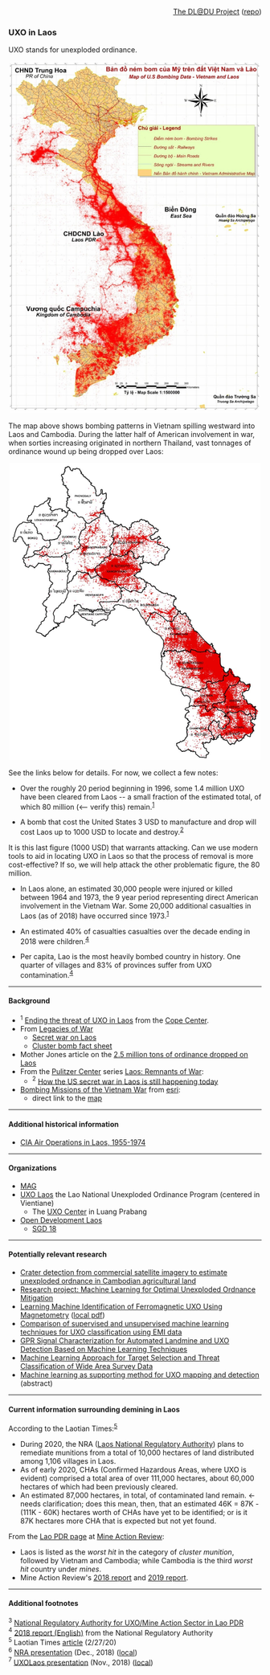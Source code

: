 <a id="top"></a>
<p align="right"> <a href="https://sj-simmons.github.io/dl">The DL@DU Project</a> (<a href="https://www.github.com/sj-simmons/deep-learning#top">repo</a>) </p>

###  UXO in Laos

UXO stands for unexploded ordinance.

<p align="center">
  <img width="500" src="images/IMG_3383.jpg">
</p>

The map above shows bombing patterns in Vietnam spilling westward into Laos and
Cambodia. During the latter half of American involvement in war, when sorties
increasing originated in northern Thailand, vast tonnages of ordinance wound up
being dropped over Laos:

<p align="center">
  <img width="500" src="images/contaminationmap.jpg">
</p>

See the links below for details. For now, we collect a few notes:

* Over the roughly 20 period beginning in 1996, some 1.4 million UXO have
  been cleared from Laos -- a small fraction of the estimated total, of
  which 80 million (<-- verify this) remain.<sup>[1](#footnote1)</sup>

* A bomb that cost the United States 3 USD to manufacture and drop will cost Laos up to
  1000 USD to locate and destroy.<sup>[2](#footnote2)</sup>

It is this last figure (1000 USD) that warrants attacking. Can we use modern tools to aid
in locating UXO in Laos so that the process of removal is more cost-effective? If so, we
will help attack the other problematic figure, the 80 million.

* In Laos alone, an estimated 30,000 people were injured or killed between 1964 and 1973,
  the 9 year period representing direct American involvement in the Vietnam War. Some
  20,000 additional casualties in Laos (as of 2018) have occurred since 1973.<sup>[1](#footnote1)</sup>

* An estimated 40% of casualties casualties over the decade ending in 2018 were children.<sup>[4](#footnote4)</sup>

* Per capita, Lao is the most heavily bombed country in history. One quarter of villages
  and 83% of provinces suffer from UXO contamination.<sup>[4](#footnote4)</sup>

---
#### Background
* <a name="footnote1"><sup>1</sup> [Ending the threat of UXO in Laos](http://copelaos.org/what-is-happening/unexploded-ordnance/ending-the-threat-of-cluster-bombs-and-uxo/) from the [Cope Center](http://copelaos.org/).
* From [Legacies of War](http://legaciesofwar.org/)
  * [Secret war on Laos](http://legaciesofwar.org/about-laos/secret-war-laos/)
  * [Cluster bomb fact sheet](http://legaciesofwar.org/resources/cluster-bomb-fact-sheet/)
* Mother Jones article on the [2.5 million tons of ordinance dropped on Laos](https://www.motherjones.com/politics/2014/03/laos-vietnam-war-us-bombing-uxo/)
* From the [Pulitzer Center](https://pulitzercenter.org/) series [Laos: Remnants of War](https://pulitzercenter.org/projects/laos-remnants-war):
  * <a name="footnote2"><sup>2</sup></a> [How the US secret war in Laos is still happening today](https://pulitzercenter.org/reporting/how-us-secret-war-laos-still-happening-today)
* [Bombing Missions of the Vietnam War](https://www.esri.com/en-us/maps-we-love/gallery/vietnam-bombing) from [esri](https://www.esri.com/en-us/home):
  * direct link to the [map](https://webapps-cdn.esri.com/CDN/page-templates/products/map-cookbook/vietnam.html)

---
#### Additional historical information
* [CIA Air Operations in Laos, 1955-1974](https://www.cia.gov/library/center-for-the-study-of-intelligence/csi-publications/csi-studies/studies/winter99-00/art7.html?fbclid=IwAR1sADPMRS8dfel-x3TzpOdp0Ixn2oor5vDnTIlj_RedbcbHqJRZTmvYz4s)

---
#### Organizations

* [MAG](https://www.maginternational.org/what-we-do/where-we-work/laos/)
* [UXO Laos](https://www.uxolao.org/) the Lao National Unexploded Ordinance
  Program (centered in Vientiane)
  * The [UXO Center](https://www.luangprabang-laos.com/Visit-UXO-Laos-center) in
    Luang Prabang
* [Open Development Laos](https://laos.opendevelopmentmekong.net/)
  * [SGD 18](https://laos.opendevelopmentmekong.net/topics/sdg-18-lives-safe-from-uxo)

---
#### Potentially relevant research

* [Crater detection from commercial satellite imagery to estimate unexploded ordnance in Cambodian agricultural land](https://journals.plos.org/plosone/article?id=10.1371/journal.pone.0229826#sec003)
* [Research project: Machine Learning for Optimal Unexploded Ordnance Mitigation](https://www.southampton.ac.uk/oes/research/projects/machine-learning.page)
* [Learning Machine Identification of Ferromagnetic UXO Using Magnetometry](https://www.researchgate.net/publication/273501531_Learning_Machine_Identification_of_Ferromagnetic_UXO_Using_Magnetometry) ([local pdf](lit/LearningMachineID.pdf))
* [Comparison of supervised and unsupervised machine learning techniques for UXO classification using EMI data](https://ui.adsabs.harvard.edu/abs/2011SPIE.8017E..06B/abstract)
* [GPR Signal Characterization for Automated Landmine and UXO Detection Based on Machine Learning Techniques](https://www.mdpi.com/2072-4292/6/10/9729)
* [Machine Learning Approach for Target Selection and Threat Classification of Wide Area Survey Data](https://www.serdp-estcp.org/Program-Areas/Munitions-Response/Land/Modeling-and-Signal-Processing/MR-1570)
* [Machine learning as supporting method for UXO mapping and detection](https://meetingorganizer.copernicus.org/EGU2020/EGU2020-22594.html?pdf) (abstract)

---
#### Current information surrounding demining in Laos

According to the Laotian Times:<sup>[5](#footnote5)</sup>

* During 2020, the NRA ([Laos National Regulatory Authority](http://www.nra.gov.la/)) plans to remediate
  munitions from a total of 10,000 hectares of land distributed
  among 1,106 villages in Laos.
* As of early 2020, CHAs (Confirmed Hazardous Areas, where UXO is evident)
  comprised a total area of over 111,000 hectares, about 60,000 hectares
  of which had been previously cleared.
* An estimated 87,000 hectares, in total, of contaminated land
  remain. <- needs clarification; does this mean, then, that
  an estimated 46K = 87K - (111K - 60K) hectares worth of CHAs have
  yet to be identified; or is it 87K hectares more CHA that is expected but not
  yet found.

From the [Lao PDR page](http://www.mineactionreview.org/country/lao-peoples-democratic-republic)
at [Mine Action Review](http://www.mineactionreview.org):
* Laos is listed as the *worst hit* in the category of *cluster munition*, followed by Vietnam
  and Cambodia; while Cambodia is the third *worst hit* country under *mines*.
* Mine Action Review's [2018 report](http://www.mineactionreview.org/assets/downloads/Clearing_Cluster_Munition_Remnants_2018_Lao_PDR.pdf) and [2019 report](http://www.mineactionreview.org/assets/downloads/Lao_PDR_Clearing_Cluster_Munition_Remnants_2019-62-77.pdf).

---
#### Additional footnotes

<a name="footnote3"><sup>3</sup></a> [National Regulatory Authority for UXO/Mine Action Sector in Lao PDR](http://www.nra.gov.la/resources.html)  
<a name="footnote4"><sup>4</sup></a> [2018 report (English)](http://www.nra.gov.la/resources/Annual%20Reports/Annual%20Report%20English/UXO%20Sector%20Annual%20Report%202018_English.pdf) from the National Regulatory Authority  
<a name="footnote5"><sup>5</sup></a> Laotian Times [article](https://laotiantimes.com/2020/02/27/laos-to-clear-10000-hectares-of-uxo-in-2020/) (2/27/20)  
<a name="footnote6"><sup>6</sup></a> [NRA presentation](http://veconac.org/uploads/files/18th%20General%20Assembly%20/VECONAC_18th_GA_National_Regulatory_Authority__NRA__Presentation_pdf.pdf) (Dec., 2018) ([local](lit/NRAPresentation.pdf))  
<a name="footnote7"><sup>7</sup></a> [UXOLaos presentation](https://2018workshop.aseanmineaction.org/presentations/08-1_Wanthong-Khamdala_Lao-PDR_Land-Release.pdf) (Nov., 2018) ([local](lit/UXOLaosPresentation.pdf))



